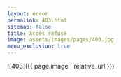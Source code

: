 ```yaml
---
layout: error
permalink: 403.html
sitemap: false
title: Accès refusé
image: assets/images/pages/403.jpg
menu_exclusion: true
---
```

![403]({{ page.image | relative_url }})

